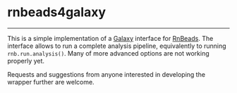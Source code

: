 # rnbeads4galaxy
----------------

This is a simple implementation of a [Galaxy](http://usegalaxy.org) interface for [RnBeads](http://rnbeads.mpi-inf.mpg.de). 
The interface allows to run a complete analysis pipeline, equivalently to running `rnb.run.analysis()`.
Many of more advanced options are not working properly yet.


Requests and suggestions from anyone interested in developing the wrapper further are welcome. 